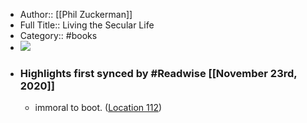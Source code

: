 - Author:: [[Phil Zuckerman]]
- Full Title:: Living the Secular Life
- Category:: #books
- ![](https://images-na.ssl-images-amazon.com/images/I/413DHJqZW7L._SL200_.jpg)
- ### Highlights first synced by #Readwise [[November 23rd, 2020]]
    - immoral to boot. ([Location 112](https://readwise.io/to_kindle?action=open&asin=B00INIQQEA&location=112))
